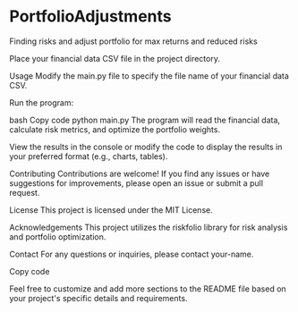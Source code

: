 # PortfolioAdjustments
Finding risks and adjust portfolio for max returns and reduced risks

Place your financial data CSV file in the project directory.

Usage
Modify the main.py file to specify the file name of your financial data CSV.

Run the program:

bash
Copy code
python main.py
The program will read the financial data, calculate risk metrics, and optimize the portfolio weights.

View the results in the console or modify the code to display the results in your preferred format (e.g., charts, tables).

Contributing
Contributions are welcome! If you find any issues or have suggestions for improvements, please open an issue or submit a pull request.

License
This project is licensed under the MIT License.

Acknowledgements
This project utilizes the riskfolio library for risk analysis and portfolio optimization.

Contact
For any questions or inquiries, please contact your-name.

Copy code

Feel free to customize and add more sections to the README file based on your project's specific details and requirements.






